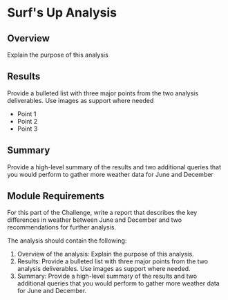 # Surf's Up Analysis

## Overview
Explain the purpose of this analysis

## Results
Provide a bulleted list with three major points from the two analysis deliverables. Use images as support where needed

- Point 1
- Point 2
- Point 3

## Summary
Provide a high-level summary of the results and two additional queries that you would perform to gather more weather data for June and December

## Module Requirements
For this part of the Challenge, write a report that describes the key differences in weather between June and December and two recommendations for further analysis.

The analysis should contain the following:

1. Overview of the analysis: Explain the purpose of this analysis.
2. Results: Provide a bulleted list with three major points from the two analysis deliverables. Use images as support where needed.
3. Summary: Provide a high-level summary of the results and two additional queries that you would perform to gather more weather data for June and December.
